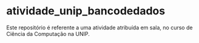 # atividade_unip_bancodedados
Este repositório é referente a uma atividade atribuída em sala, no curso de Ciência da Computação na UNIP.

